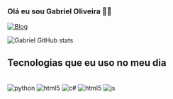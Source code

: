 ### Olá eu sou Gabriel Oliveira 👋🏽

[![Blog](https://img.shields.io/badge/Instagram-E4405F?style=for-the-badge&logo=instagram&logoColor=white)](https://instagram.com/oliveira_gpx)

![Gabriel GitHub stats](https://github-readme-stats.vercel.app/api?username=ArcanjoZ&show_icons=true&theme=radical)

## Tecnologias que eu uso no meu dia

<div style = "display: inline_block"><br/>
    <img align = "center" alt="python" src="https://img.shields.io/badge/Python-3776AB?style=for-the-badge&logo=python&logoColor=white" />
    <img align = "center" alt="html5" src="https://img.shields.io/badge/R-276DC3?style=for-the-badge&logo=r&logoColor=white" />
    <img align = "center" alt="c#" src="https://img.shields.io/badge/C%23-239120?style=for-the-badge&logo=c-sharp&logoColor=white" />
    <img align = "center" alt="html5" src="https://img.shields.io/badge/HTML-239120?style=for-the-badge&logo=html5&logoColor=white" />
    <img align = "center" alt="js" src="https://img.shields.io/badge/JavaScript-F7DF1E?style=for-the-badge&logo=javascript&logoColor=black" />
</div>
